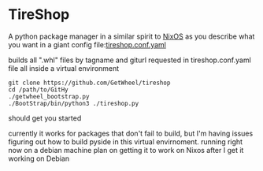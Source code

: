 TireShop
========
A python package manager in a similar spirit to [NixOS](https://nixos.org/) as you describe what you want in a giant config file:[tireshop.conf.yaml](/tireshop.conf.yaml)

builds all ".whl" files by tagname and giturl requested in tireshop.conf.yaml file
all inside a virtual environment

```
git clone https://github.com/GetWheel/tireshop
cd /path/to/GitHy
./getwheel_bootstrap.py
./BootStrap/bin/python3 ./tireshop.py
```

should get you started

currently it works for packages that don't fail to build, 
but I'm having issues figuring out how to build pyside in this virtual envirnoment.
running right now on a debian machine plan on getting it to work on Nixos after I get it working on Debian

